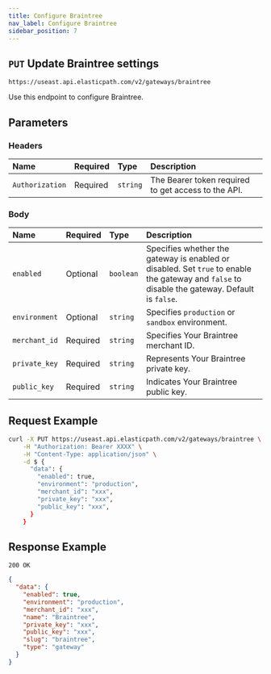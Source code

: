 ```yaml
---
title: Configure Braintree
nav_label: Configure Braintree
sidebar_position: 7
---
```


## `PUT` Update Braintree settings

```http
https://useast.api.elasticpath.com/v2/gateways/braintree
```

Use this endpoint to configure Braintree.

## Parameters

### Headers

| Name            | Required | Type     | Description                                         |
|:----------------|:---------|:---------|:----------------------------------------------------|
| `Authorization` | Required | `string` | The Bearer token required to get access to the API. |

### Body

| Name | Required | Type      | Description                                                                                                                                    |
| :--- |:---------|:----------|:-----------------------------------------------------------------------------------------------------------------------------------------------|
| `enabled` | Optional | `boolean` | Specifies whether the gateway is enabled or disabled. Set `true` to enable the gateway and `false` to disable the gateway. Default is `false`. |
| `environment` | Optional | `string`  | Specifies `production` or `sandbox`  environment.                                                                                              |
| `merchant_id` | Required | `string`  | Specifies Your Braintree merchant ID.                                                                                                          |
| `private_key` | Required | `string`  | Represents Your Braintree private key.                                                                                                         |
| `public_key` | Required | `string`  | Indicates Your Braintree public key.                                                                                                           |

## Request Example

```bash
curl -X PUT https://useast.api.elasticpath.com/v2/gateways/braintree \
    -H "Authorization: Bearer XXXX" \
    -H "Content-Type: application/json" \
    -d $ {
      "data": {
        "enabled": true,
        "environment": "production",
        "merchant_id": "xxx",
        "private_key": "xxx",
        "public_key": "xxx",
      }
    }
```

## Response Example

`200 OK`

```json
{
  "data": {
    "enabled": true,
    "environment": "production",
    "merchant_id": "xxx",
    "name": "Braintree",
    "private_key": "xxx",
    "public_key": "xxx",
    "slug": "braintree",
    "type": "gateway"
  }
}
```
